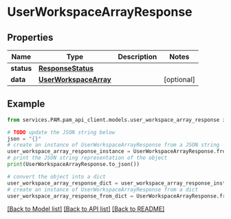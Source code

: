# UserWorkspaceArrayResponse


## Properties

Name | Type | Description | Notes
------------ | ------------- | ------------- | -------------
**status** | [**ResponseStatus**](ResponseStatus.md) |  | 
**data** | [**UserWorkspaceArray**](UserWorkspaceArray.md) |  | [optional] 

## Example

```python
from services.PAM.pam_api_client.models.user_workspace_array_response import UserWorkspaceArrayResponse

# TODO update the JSON string below
json = "{}"
# create an instance of UserWorkspaceArrayResponse from a JSON string
user_workspace_array_response_instance = UserWorkspaceArrayResponse.from_json(json)
# print the JSON string representation of the object
print(UserWorkspaceArrayResponse.to_json())

# convert the object into a dict
user_workspace_array_response_dict = user_workspace_array_response_instance.to_dict()
# create an instance of UserWorkspaceArrayResponse from a dict
user_workspace_array_response_from_dict = UserWorkspaceArrayResponse.from_dict(user_workspace_array_response_dict)
```
[[Back to Model list]](../README.md#documentation-for-models) [[Back to API list]](../README.md#documentation-for-api-endpoints) [[Back to README]](../README.md)


